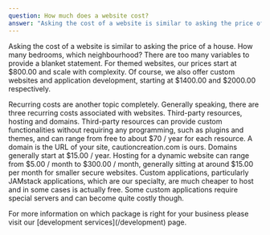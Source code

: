 ```yaml
---
question: How much does a website cost?
answer: "Asking the cost of a website is similar to asking the price of a house. How many bedrooms, which neighbourhood? There are too many variables to provide a blanket statement. For themed websites, our prices start at $800.00 and scale with complexity. Of course, we also offer custom websites and application development, starting at $1400.00 and $2000.00 respectively.\r\n\r\nRecurring costs are another topic completely. Generally speaking, there are three recurring costs associated with websites. Third-party resources, hosting and domains. Third-party resources can provide custom functionalities without requiring any programming, such as plugins and themes, and can range from free to about $70 / year for each resource. A domain is the URL of your site, cautioncreation.com is ours. Domains generally start at $15.00 / year. Hosting for a dynamic website can range from $5.00 / month to $300.00 / month, generally sitting at around $15.00 per month for smaller secure websites. Custom applications, particularly JAMstack applications, which are our specialty, are much cheaper to host and in some cases is actually free. Some custom applications require special servers and can become quite costly though.\r\n\r\nFor more information on which package is right for your business please visit our [development services](/development) page."
---
```

<!--StartFragment-->

Asking the cost of a website is similar to asking the price of a house. How many bedrooms, which neighbourhood? There are too many variables to provide a blanket statement. For themed websites, our prices start at $800.00 and scale with complexity. Of course, we also offer custom websites and application development, starting at $1400.00 and $2000.00 respectively.



Recurring costs are another topic completely. Generally speaking, there are three recurring costs associated with websites. Third-party resources, hosting and domains. Third-party resources can provide custom functionalities without requiring any programming, such as plugins and themes, and can range from free to about $70 / year for each resource. A domain is the URL of your site, cautioncreation.com is ours. Domains generally start at $15.00 / year. Hosting for a dynamic website can range from $5.00 / month to $300.00 / month, generally sitting at around $15.00 per month for smaller secure websites. Custom applications, particularly JAMstack applications, which are our specialty, are much cheaper to host and in some cases is actually free. Some custom applications require special servers and can become quite costly though.



For more information on which package is right for your business please visit our \[development services](/development) page.

<!--EndFragment-->